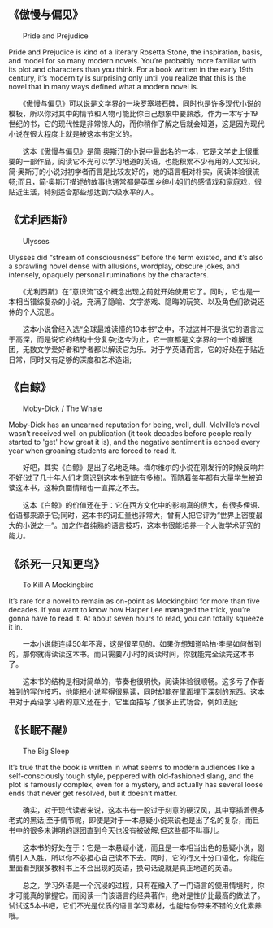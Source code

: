 ## 《傲慢与偏见》

　　Pride and Prejudice
  
Pride and Prejudice is kind of a literary Rosetta Stone, the inspiration, basis, and model for so many modern novels. You’re probably more familiar with its plot and characters than you think. For a book written in the early 19th century, it’s modernity is surprising only until you realize that this is the novel that in many ways defined what a modern novel is.

　　《傲慢与偏见》可以说是文学界的一块罗塞塔石碑，同时也是许多现代小说的模板，所以你对其中的情节和人物可能比你自己想象中要熟悉。作为一本写于19世纪的书，它的现代性是非常惊人的，而你稍作了解之后就会知道，这是因为现代小说在很大程度上就是被这本书定义的。
  
　　这本《傲慢与偏见》是简·奥斯汀的小说中最出名的一本，它是文学史上很重要的一部作品，阅读它不光可以学习地道的英语，也能积累不少有用的人文知识。简·奥斯汀的小说对初学者而言是比较友好的，她的语言相对朴实，阅读体验很流畅;而且，简·奥斯汀描述的故事也通常都是英国乡绅小姐们的感情戏和家庭戏，很贴近生活，特别适合那些想达到六级水平的人。

## 《尤利西斯》

　　Ulysses
  
Ulysses did “stream of consciousness” before the term existed, and it’s also a sprawling novel dense with allusions, wordplay, obscure jokes, and intensely, opaquely personal ruminations by the characters.

　　《尤利西斯》在“意识流”这个概念出现之前就开始使用它了。同时，它也是一本相当错综复杂的小说，充满了隐喻、文字游戏、隐晦的玩笑、以及角色们欲说还休的个人沉思。
  
　　这本小说曾经入选“全球最难读懂的10本书”之中，不过这并不是说它的语言过于高深，而是说它的结构十分复杂;迄今为止，它一直都是文学界的一个难解谜团，无数文学爱好者和学者都以解读它为乐。对于学英语而言，它的好处在于贴近日常，同时又有足够的深度和艺术造诣;

## 《白鲸》

　　Moby-Dick / The Whale
  
Moby-Dick has an unearned reputation for being, well, dull. Melville’s novel wasn’t received well on publication (it took decades before people really started to 'get' how great it is), and the negative sentiment is echoed every year when groaning students are forced to read it.

　　好吧，其实《白鲸》是出了名地乏味。梅尔维尔的小说在刚发行的时候反响并不好(过了几十年人们才意识到这本书到底有多棒)。而随着每年都有大量学生被迫读这本书，这种负面情绪也一直挥之不去。
  
　　这本《白鲸》的价值还在于：它在西方文化中的影响真的很大，有很多俚语、俗语都来源于它;同时，这本书的词汇量也非常大，曾有人把它评为“世界上密度最大的小说之一”。加之作者纯熟的语言技巧，这本书很能培养一个人做学术研究的能力。

## 《杀死一只知更鸟》

　　To Kill A Mockingbird
  
It’s rare for a novel to remain as on-point as Mockingbird for more than five decades. If you want to know how Harper Lee managed the trick, you’re gonna have to read it. At about seven hours to read, you can totally squeeze it in.

　　一本小说能连续50年不衰，这是很罕见的。如果你想知道哈柏·李是如何做到的，那你就得读读这本书。而只需要7小时的阅读时间，你就能完全读完这本书了。
  
　　这本书的结构是相对简单的，节奏也很明快，阅读体验很顺畅。这多亏了作者独到的写作技巧，他能把小说写得很易读，同时却能在里面埋下深刻的东西。这本书对于英语学习者的意义还在于，它里面描写了很多正式场合，例如法庭;

## 《长眠不醒》

　　The Big Sleep
  
It’s true that the book is written in what seems to modern audiences like a self-consciously tough style, peppered with old-fashioned slang, and the plot is famously complex, even for a mystery, and actually has several loose ends that never get resolved, but it doesn’t matter.

　　确实，对于现代读者来说，这本书有一股过于刻意的硬汉风，其中穿插着很多老式的黑话;至于情节呢，即使是对于一本悬疑小说来说也是出了名的复杂，而且书中的很多未讲明的谜团直到今天也没有被破解;但这些都不叫事儿。
  
　　这本书的好处在于：它是一本悬疑小说，而且是一本相当出色的悬疑小说，剧情引人入胜，所以你不必担心自己读不下去。同时，它的行文十分口语化，你能在里面看到很多教科书上不会出现的英语，换句话说就是真正地道的英语。
  
　　总之，学习外语是一个沉浸的过程，只有在融入了一门语言的使用情境时，你才可能真的掌握它。而阅读一门该语言的经典著作，绝对是性价比最高的做法了。试试这5本书吧，它们不光是优质的语言学习素材，也能给你带来不错的文化素养哦。
